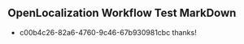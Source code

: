## OpenLocalization Workflow Test MarkDown
* c00b4c26-82a6-4760-9c46-67b930981cbc 
thanks!<!--HONumber=Mar16_HO3-->
